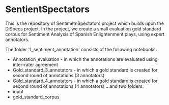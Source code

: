 # SentientSpectators


This is the repository of SentimetnSpectators project which builds upon the DiSpecs project.
In the project, we create a small evaluation gold standard corpus for Sentiment Analysis of Spanish Enlightenment plays, using expert annotators.

The folder '1_sentiment_annotation' consists of the following notebooks:
- Annotation_evaluation - in which the annotations are evaluated using inter-rater agreement
- Gold_standard_3_annotators - in which a gold standard is created for second round of annotations (3 annotators)
 - Gold_standard_4_annotators - in which a gold standard is created for second round of annotations (4 annotators)
...and two folders:
- input 
- gold_standard_corpus
